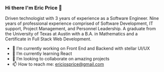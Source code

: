 ### Hi there I'm Eric Price 👋

Driven technologist with 3 years of experience as a Software Engineer. Nine years of professional experience comprised of Software Development, IT support, Project Management, and Personnel Leadership. A graduate from the University of Texas at Austin with a B.A. in Mathematics and a Certificate in Full Stack Web Development.

- 🔭 I’m currently working on Front End and Backend with stellar UI/UX
- 🌱 I’m currently learning React
- 👯 I’m looking to collaborate on amazing projects
- 📫 How to reach me: ericjosprice@gmail.com
